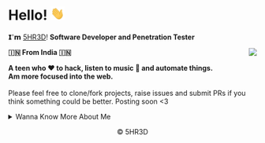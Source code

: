 # Hello! <img src="Hi.gif" width="28px"> 

𝗜'𝗺 [5HR3D](https://github.com/its5HR3D)! <b>Software Developer and Penetration Tester</b>

<img align="right" src="https://github-readme-stats.vercel.app/api?username=its5HR3D&show_icons=true&hide_border=true">

<b> 🇮🇳 From India 🇮🇳 </b><br>

<b> A teen who ❤️ to hack, listen to music 🎵 and automate things. <br>Am more focused into the web.</b>
<br><br>
Please feel free to clone/fork projects, raise issues and submit PRs if you think something could be better. Posting soon <3

<details>
<summary>Wanna Know More About Me</summary>
<br>
Visit My <a href="http://5HR3D.c1.biz">Website</a>!
<br><br>
<details>
<summary>Wanna Contact Me</summary>
<br>
Click <a href="http://linktr.ee/5HR3D">here</a>.
</details>
</details>
<p align="center">© 5HR3D</p>

